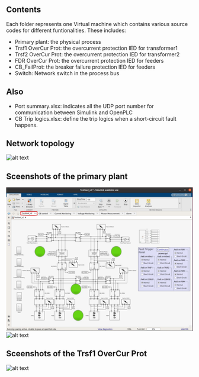 ## Contents

Each folder represents one Virtual machine which contains various source codes for different funtionalities. These includes:

* Primary plant: the physical process
* Trsf1 OverCur Prot: the overcurrent protection IED for transformer1
* Trsf2 OverCur Prot: the overcurrent protection IED for transformer2
* FDR OverCur Prot: the overcurrent protection IED for feeders
* CB_FailProt: the breaker failure protection IED for feeders
* Switch: Network switch in the process bus

## Also

* Port summary.xlsx: indicates all the UDP port number for communication between Simulink and OpenPLC
* CB Trip logics.xlsx: define the trip logics when a short-circuit fault happens.

## Network topology
![alt text](https://github.com/kaitoray/Stage1/blob/main/Testbed/Screenshots/Topology.jpg)

## Sceenshots of the primary plant
![alt text](https://github.com/kaitoray/Stage1/blob/main/Testbed/Sceenshots/Simulink/Main.jpg)
![alt text](https://github.com/kaitoray/Stage1/blob/main/Testbed/Screenshots/Simulink/CB_control.jpg)

## Sceenshots of the Trsf1 OverCur Prot
![alt text](https://github.com/kaitoray/Stage1/blob/main/Testbed/Screenshots/PIOC_TRSF1.jpg)
